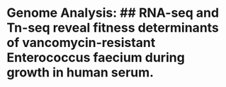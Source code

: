# Genome Analysis: ## RNA-seq and Tn-seq reveal fitness determinants of vancomycin-resistant Enterococcus faecium during growth in human serum.

